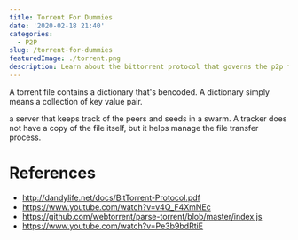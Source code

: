```yaml
---
title: Torrent For Dummies
date: '2020-02-18 21:40'
categories:
  - P2P
slug: /torrent-for-dummies
featuredImage: ./torrent.png
description: Learn about the bittorrent protocol that governs the p2p file sharing.
---
```


A torrent file contains a dictionary that's bencoded. A dictionary simply means a collection of key value pair.

a server that keeps track of the peers and seeds in a swarm. A tracker does not have a
copy of the file itself, but it helps manage the file transfer process.

# References

- http://dandylife.net/docs/BitTorrent-Protocol.pdf
- https://www.youtube.com/watch?v=v4Q_F4XmNEc
- https://github.com/webtorrent/parse-torrent/blob/master/index.js
- https://www.youtube.com/watch?v=Pe3b9bdRtiE
